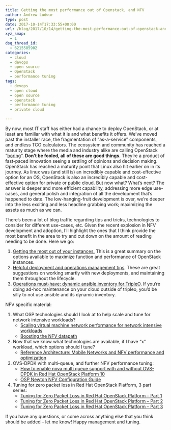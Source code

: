```yaml
---
title: Getting the most performance out of Openstack, and NFV
author: Andrew Ludwar
type: post
date: 2017-10-14T17:33:55+00:00
url: /blog/2017/10/14/getting-the-most-performance-out-of-openstack-and-nfv/
xyz_smap:
  - 1
dsq_thread_id:
  - 6215585902
categories:
  - cloud
  - devops
  - open source
  - OpenStack
  - performance tuning
tags:
  - devops
  - open cloud
  - open source
  - openstack
  - performance tuning
  - private cloud

---
```

By now, most IT staff has either had a chance to deploy OpenStack, or at least are familiar with what it is and what benefits it offers. We&#8217;ve moved past the installer race, the fragmentation of &#8220;as-a-service&#8221; components, and endless TCO calculators. The ecosystem and community has reached a maturity stage where the media and industry alike are calling OpenStack &#8220;<a href="https://major.io/2017/02/24/openstack-isnt-dead-its-boring-thats-a-good-thing/" target="_blank">boring</a>&#8220;. **Don&#8217;t be fooled, all of these are good things.** They&#8217;re a product of fast-paced innovation seeing a settling of opinions and decision making. OpenStack has reached a maturity point that Linux also hit earlier on in its journey. As linux was (and still is) an incredibly capable and cost-effective option for an OS, OpenStack is also an incredibly capable and cost-effective option for private or public cloud. But now what? What&#8217;s next? The answer is deeper and more efficient capability, addressing more edge use-cases, and general polish and integration of all the development that&#8217;s happened to date. The low-hanging-fruit development is over, we&#8217;re deeper into the less exciting and less headline grabbing work; maximizing the assets as much as we can.

There&#8217;s been a lot of blog traffic regarding tips and tricks, technologies to consider for different use-cases, etc. Given the recent explosion in NFV development and adoption, I&#8217;ll highlight the ones that I think provide the most benefit in the area to try and cut down on the amount of reading needing to be done. Here we go:

  1. <a href="http://redhatstackblog.redhat.com/2017/01/18/9-tips-to-properly-configure-your-openstack-instance/" target="_blank">Getting the most out of your instances.</a> This is a great summary on the options available to maximize function and performance of OpenStack instances.
  2. <a href="http://chrisj.cloud/?q=node/1" target="_blank">Helpful deployment and operations management tips</a>. These are great suggestions on working smartly with new deployments, and maintaining them throughout the lifecycle.
  3. <a href="https://jaormx.github.io/2017/run-ansible-playbook-on-tripleo-nodes/" target="_blank">Operations must-have: dynamic ansible inventory for TripleO</a>. If you&#8217;re doing ad-hoc maintenance on your cloud outside of tripleo, you&#8217;d be silly to not use ansible and its dynamic inventory.

NFV specific material:

  1. What OSP technologies should I look at to help scale and tune for network intensive workloads? 
      * <a href="http://verticalindustriesblog.redhat.com/scaling-virtual-machine-network-performance-for-network-intensive-workloads/" target="_blank">Scaling virtual machine network performance for network intensive workloads</a>
      * <a href="http://redhatstackblog.redhat.com/2016/02/10/boosting-the-nfv-datapath-with-rhel-openstack-platform/" target="_blank">Boosting the NFV datapath</a>
  2. Now that we know what technologies are available, if I have &#8220;x&#8221; workload, which options should I tune? 
      * <a href="https://access.redhat.com/documentation/en-us/reference_architectures/2017/html/deploying_mobile_networks_using_network_functions_virtualization/performance_and_optimization" target="_blank">Reference Architecture: Mobile Networks and NFV performance and optimization</a>
  3. OVS-DPDK with multi-queue, and further NFV performance tuning: 
      * <a href="https://access.redhat.com/solutions/3215141" target="_blank">How to enable nova multi queue support with and without OVS-DPDK in Red Hat OpenStack Platform 10</a>
      * <a href="https://access.redhat.com/documentation/en-us/red_hat_openstack_platform/10/html/network_functions_virtualization_configuration_guide/" target="_blank">OSP Newton NFV Configuration Guide</a>
  4. Tuning for zero packet loss in Red Hat OpenStack Platform, 3 part series: 
      * <a href="http://redhatstackblog.redhat.com/2017/07/11/tuning-for-zero-packet-loss-in-red-hat-openstack-platform-part-1/" target="_blank">Tuning for Zero Packet Loss in Red Hat OpenStack Platform &#8211; Part 1</a>
      * <a href="http://redhatstackblog.redhat.com/2017/07/13/tuning-for-zero-packet-loss-in-red-hat-openstack-platform-part-2/" target="_blank">Tuning for Zero Packet Loss in Red Hat OpenStack Platform &#8211; Part 2</a>
      * <a href="http://redhatstackblog.redhat.com/2017/07/18/tuning-for-zero-packet-loss-in-red-hat-openstack-platform-part-3/" target="_blank">Tuning for Zero Packet Loss in Red Hat OpenStack Platform &#8211; Part 3</a>

If you have any questions, or come across anything else that you think should be added &#8211; let me know! Happy management and tuning.